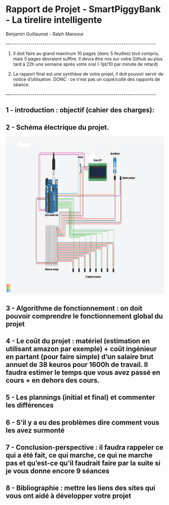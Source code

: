 # Rapport de Projet - SmartPiggyBank - La tirelire intelligente #
<p> Benjamin Guillaumat - Ralph Mansour </p>

—------------------------------------------------------------------------
1) Il doit faire au grand maximum 10 pages (donc 5 feuilles) tout compris, mais 5 pages devraient suffire. Il devra être mis sur votre Github au plus tard à 22h une semaine après votre oral (-1pt/10 par minute de retard)

2) Le rapport final est une synthèse de votre projet, il doit pouvoir servir de notice d’utilisation. DONC : ce n'est pas un copié/collé des rapports de séance.

—------------------------------------------------------------------------


## 1 - introduction : objectif (cahier des charges): ##



## 2 - Schéma électrique du projet. ##

<img src="Images/schema_projet_tirelire_1.png" alt="schema_projet_tirelire" height="500"/>

## 3 - Algorithme de fonctionnement : on doit pouvoir comprendre le fonctionnement global du projet ##



## 4 - Le coût du projet : matériel (estimation en utilisant amazon par exemple) + coût ingénieur en partant (pour faire simple) d’un salaire brut annuel de 38 keuros pour 1600h de travail. Il faudra estimer le temps que vous avez passé en cours + en dehors des cours. ##



## 5 - Les plannings (initial et final) et commenter les différences ##



## 6 -  S’il y a eu des problèmes dire comment vous les avez surmonté ##



## 7 - Conclusion-perspective : il faudra rappeler ce qui a été fait, ce qui marche, ce qui ne marche pas et qu’est-ce qu’il faudrait faire par la suite si je vous donne encore 9 séances ##



## 8 - Bibliographie : mettre les liens des sites qui vous ont aidé à développer votre projet ##



